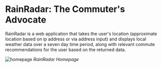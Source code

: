 # RainRadar: The Commuter's Advocate
RainRadar is a web application that takes the user's location (approximate location based on ip address or via address input) and displays local weather data over a seven day time period, along with relevant commute recommendations for the user based on the returned data.

![homepage](https://github.com/user-attachments/assets/5617af7a-491f-40fa-8221-2891b4aed0c3)
_RainRadar Homepage_
